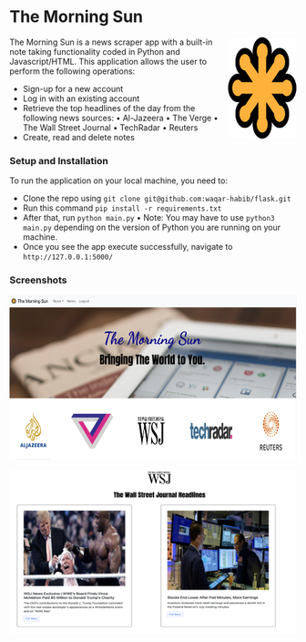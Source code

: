 # The Morning Sun

<img src="auth_app/static/svg-seeklogo.com.svg" align="right"
     alt="Size Limit logo by Anton Lovchikov" width="120" height="178">

The Morning Sun is a news scraper app with a built-in note taking functionality coded in Python and Javascript/HTML. This application allows the user to perform the following operations:

* Sign-up for a new account
* Log in with an existing account
* Retrieve the top headlines of the day from the following news sources:
• Al-Jazeera
• The Verge
• The Wall Street Journal
• TechRadar
• Reuters
* Create, read and delete notes

### Setup and Installation
To run the application on your local machine, you need to:
* Clone the repo using `git clone git@github.com:waqar-habib/flask.git`
* Run this command `pip install -r requirements.txt`
* After that, run `python main.py`
• Note: You may have to use `python3 main.py` depending on the version of Python you are running on your machine. 
* Once you see the app execute successfully, navigate to `http://127.0.0.1:5000/`

### Screenshots

<p align="center">
<img src="auth_app/static/home.png"
  width="686" height="289">
</p>
<p align="center">
<img src="auth_app/static/wsj.png"
  width="686" height="289">
</p>



